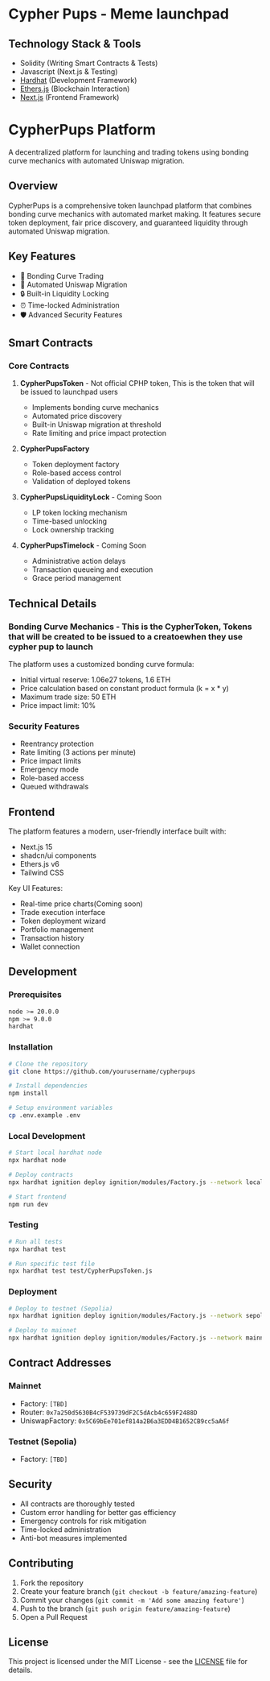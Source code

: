 # Cypher Pups - Meme launchpad

## Technology Stack & Tools

- Solidity (Writing Smart Contracts & Tests)
- Javascript (Next.js & Testing)
- [Hardhat](https://hardhat.org/) (Development Framework)
- [Ethers.js](https://docs.ethers.io/v5/) (Blockchain Interaction)
- [Next.js](https://nextjs.org/) (Frontend Framework)


# CypherPups Platform

A decentralized platform for launching and trading tokens using bonding curve mechanics with automated Uniswap migration.

## Overview

CypherPups is a comprehensive token launchpad platform that combines bonding curve mechanics with automated market making. It features secure token deployment, fair price discovery, and guaranteed liquidity through automated Uniswap migration.

## Key Features

- 🔄 Bonding Curve Trading
- 🚀 Automated Uniswap Migration
- 🔒 Built-in Liquidity Locking
- ⏰ Time-locked Administration
- 🛡️ Advanced Security Features

## Smart Contracts

### Core Contracts

1. **CypherPupsToken** - Not official CPHP token, This is the token that will be issued to launchpad users
   - Implements bonding curve mechanics
   - Automated price discovery
   - Built-in Uniswap migration at threshold
   - Rate limiting and price impact protection

2. **CypherPupsFactory**
   - Token deployment factory
   - Role-based access control
   - Validation of deployed tokens

3. **CypherPupsLiquidityLock** - Coming Soon
   - LP token locking mechanism
   - Time-based unlocking
   - Lock ownership tracking

4. **CypherPupsTimelock** - Coming Soon
   - Administrative action delays
   - Transaction queueing and execution
   - Grace period management

## Technical Details

### Bonding Curve Mechanics - This is the CypherToken, Tokens that will be created to be issued to a creatoewhen they use cypher pup to launch

The platform uses a customized bonding curve formula:
- Initial virtual reserve: 1.06e27 tokens, 1.6 ETH
- Price calculation based on constant product formula (k = x * y)
- Maximum trade size: 50 ETH
- Price impact limit: 10%

### Security Features

- Reentrancy protection
- Rate limiting (3 actions per minute)
- Price impact limits
- Emergency mode
- Role-based access
- Queued withdrawals


## Frontend

The platform features a modern, user-friendly interface built with:
- Next.js 15
- shadcn/ui components
- Ethers.js v6
- Tailwind CSS

Key UI Features:
- Real-time price charts(Coming soon)
- Trade execution interface
- Token deployment wizard
- Portfolio management
- Transaction history
- Wallet connection

## Development

### Prerequisites

```bash
node >= 20.0.0
npm >= 9.0.0
hardhat
```

### Installation

```bash
# Clone the repository
git clone https://github.com/yourusername/cypherpups

# Install dependencies
npm install

# Setup environment variables
cp .env.example .env
```

### Local Development

```bash
# Start local hardhat node
npx hardhat node

# Deploy contracts
npx hardhat ignition deploy ignition/modules/Factory.js --network localhost

# Start frontend
npm run dev
```

### Testing

```bash
# Run all tests
npx hardhat test

# Run specific test file
npx hardhat test test/CypherPupsToken.js
```

### Deployment

```bash
# Deploy to testnet (Sepolia)
npx hardhat ignition deploy ignition/modules/Factory.js --network sepolia

# Deploy to mainnet
npx hardhat ignition deploy ignition/modules/Factory.js --network mainnet
```

## Contract Addresses

### Mainnet
- Factory: `[TBD]`
- Router: `0x7a250d5630B4cF539739dF2C5dAcb4c659F2488D`
- UniswapFactory: `0x5C69bEe701ef814a2B6a3EDD4B1652CB9cc5aA6f`

### Testnet (Sepolia)
- Factory: `[TBD]`

## Security

- All contracts are thoroughly tested
- Custom error handling for better gas efficiency
- Emergency controls for risk mitigation
- Time-locked administration
- Anti-bot measures implemented

## Contributing

1. Fork the repository
2. Create your feature branch (`git checkout -b feature/amazing-feature`)
3. Commit your changes (`git commit -m 'Add some amazing feature'`)
4. Push to the branch (`git push origin feature/amazing-feature`)
5. Open a Pull Request

## License

This project is licensed under the MIT License - see the [LICENSE](LICENSE) file for details.
